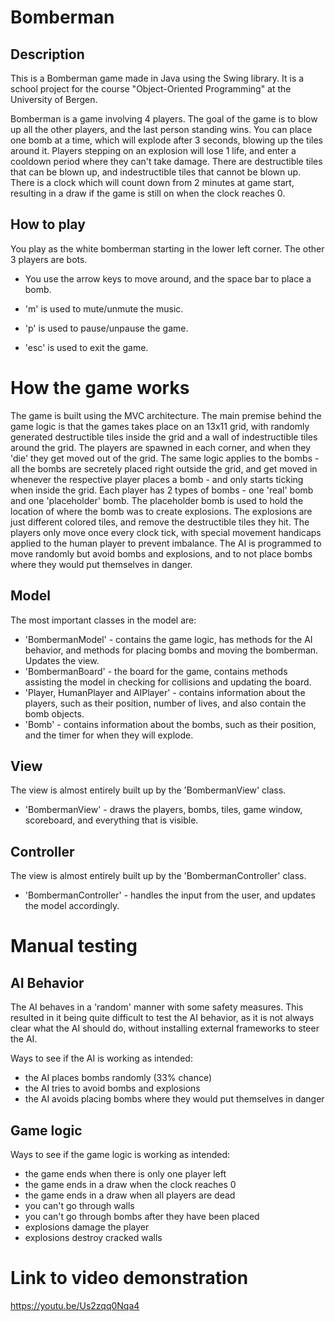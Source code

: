 # Bomberman


## Description

This is a Bomberman game made in Java using the Swing library. It is a school project for the course "Object-Oriented Programming" at the University of Bergen. 

Bomberman is a game involving 4 players. The goal of the game is to blow up all the other players, and the last person standing wins. You can place one bomb at a time, which will explode after 3 seconds, blowing up the tiles around it. Players stepping on an explosion will lose 1 life, and enter a cooldown period where they can't take damage. There are destructible tiles that can be blown up, and indestructible tiles that cannot be blown up. There is a clock which will count down from 2 minutes at game start, resulting in a draw if the game is still on when the clock reaches 0.

## How to play

You play as the white bomberman starting in the lower left corner. The other 3 players are bots. 

- You use the arrow keys to move around, and the space bar to place a bomb. 

- 'm' is used to mute/unmute the music.
- 'p' is used to pause/unpause the game.
- 'esc' is used to exit the game.

# How the game works

The game is built using the MVC architecture. The main premise behind the game logic is that the games takes place on an 13x11 grid, with randomly generated destructible tiles inside the grid and a wall of indestructible tiles around the grid. The players are spawned in each corner, and when they 'die' they get moved out of the grid. The same logic applies to the bombs - all the bombs are secretely placed right outside the grid, and get moved in whenever the respective player places a bomb - and only starts ticking when inside the grid. Each player has 2 types of bombs - one 'real' bomb and one 'placeholder' bomb. The placeholder bomb is used to hold the location of where the bomb was to create explosions. The explosions are just different colored tiles, and remove the destructible tiles they hit. The players only move once every clock tick, with special movement handicaps applied to the human player to prevent imbalance. The AI is programmed to move randomly but avoid bombs and explosions, and to not place bombs where they would put themselves in danger. 

## Model 

The most important classes in the model are:
- 'BombermanModel' - contains the game logic, has methods for the AI behavior, and methods for placing bombs and moving the bomberman. Updates the view.
- 'BombermanBoard' - the board for the game, contains methods assisting the model in checking for collisions and updating the board. 
- 'Player, HumanPlayer and AIPlayer' - contains information about the players, such as their position, number of lives, and also contain the bomb objects.
- 'Bomb' - contains information about the bombs, such as their position, and the timer for when they will explode.

## View

The view is almost entirely built up by the 'BombermanView' class. 
- 'BombermanView' - draws the players, bombs, tiles, game window, scoreboard, and everything that is visible.

## Controller

The view is almost entirely built up by the 'BombermanController' class.
- 'BombermanController' - handles the input from the user, and updates the model accordingly.

# Manual testing

## AI Behavior

The AI behaves in a 'random' manner with some safety measures. This resulted in it being quite difficult to test the AI behavior, as it is not always clear what the AI should do, without installing external frameworks to steer the AI. 

Ways to see if the AI is working as intended:
- the AI places bombs randomly (33% chance)
- the AI tries to avoid bombs and explosions
- the AI avoids placing bombs where they would put themselves in danger

## Game logic

Ways to see if the game logic is working as intended:
- the game ends when there is only one player left
- the game ends in a draw when the clock reaches 0
- the game ends in a draw when all players are dead
- you can't go through walls
- you can't go through bombs after they have been placed
- explosions damage the player
- explosions destroy cracked walls

# Link to video demonstration
https://youtu.be/Us2zqq0Nqa4


